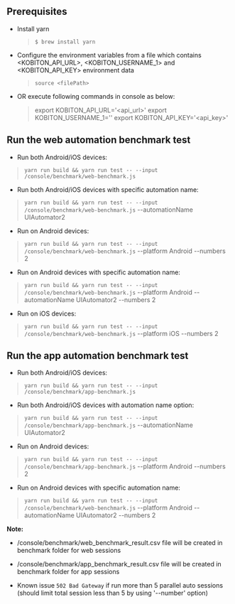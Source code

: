 ## Prerequisites

- Install yarn

  > `$ brew install yarn`

- Configure the environment variables from a file which contains <KOBITON_API_URL>, <KOBITON_USERNAME_1> and <KOBITON_API_KEY> environment data

  > `source <filePath>`

- OR execute following commands in console as below:

  > export KOBITON_API_URL='<api_url>'
  > export KOBITON_USERNAME_1='<username>'
  > export KOBITON_API_KEY='<api_key>'

## Run the web automation benchmark test

- Run both Android/iOS devices:

> `yarn run build && yarn run test -- --input /console/benchmark/web-benchmark.js`

- Run both Android/iOS devices with specific automation name:

> `yarn run build && yarn run test -- --input /console/benchmark/web-benchmark.js` --automationName UIAutomator2

- Run on Android devices:

> `yarn run build && yarn run test -- --input /console/benchmark/web-benchmark.js` --platform Android --numbers 2

- Run on Android devices with specific automation name:

> `yarn run build && yarn run test -- --input /console/benchmark/web-benchmark.js` --platform Android --automationName UIAutomator2 --numbers 2

- Run on iOS devices:

> `yarn run build && yarn run test -- --input /console/benchmark/web-benchmark.js` --platform iOS --numbers 2

## Run the app automation benchmark test

- Run both Android/iOS devices:

> `yarn run build && yarn run test -- --input /console/benchmark/app-benchmark.js`

- Run both Android/iOS devices with automation name option:

>`yarn run build && yarn run test -- --input /console/benchmark/app-benchmark.js` --automationName UIAutomator2

- Run on Android devices:

> `yarn run build && yarn run test -- --input /console/benchmark/app-benchmark.js` --platform Android --numbers 2

- Run on Android devices with specific automation name:

> `yarn run build && yarn run test -- --input /console/benchmark/web-benchmark.js` --platform Android --automationName UIAutomator2 --numbers 2

**Note:**

- /console/benchmark/web_benchmark_result.csv file will be created in benchmark folder for web sessions

- /console/benchmark/app_benchmark_result.csv file will be created in benchmark folder for app sessions

- Known issue `502 Bad Gateway` if run more than 5 parallel auto sessions (should limit total session less than 5 by using '--number' option)
